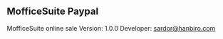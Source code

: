 MofficeSuite Paypal
-------------------

MofficeSuite online sale
Version: 1.0.0
Developer: sardor@hanbiro.com
